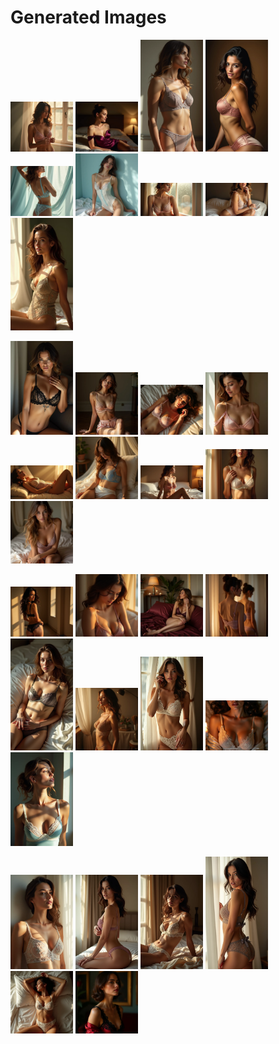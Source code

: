 # Generated Images



<img src="2025_06_23_01.webp" width="100"/> <img src="2025_06_23_02.webp" width="100"/> <img src="2025_06_23_03.webp" width="100"/> <img src="2025_06_23_04.webp" width="100"/> <img src="2025_06_23_05.webp" width="100"/> <img src="2025_06_23_06.webp" width="100"/> <img src="2025_06_23_07.webp" width="100"/> <img src="2025_06_23_08.webp" width="100"/> <img src="2025_06_23_09.webp" width="100"/>

<img src="2025_06_23_10.webp" width="100"/> <img src="2025_06_23_11.webp" width="100"/> <img src="2025_06_23_12.webp" width="100"/> <img src="2025_06_23_13.webp" width="100"/> <img src="2025_06_23_14.webp" width="100"/> <img src="2025_06_23_15.webp" width="100"/> <img src="2025_06_23_16.webp" width="100"/> <img src="2025_06_23_17.webp" width="100"/> <img src="2025_06_23_18.webp" width="100"/>

<img src="2025_06_23_19.webp" width="100"/> <img src="2025_06_23_20.webp" width="100"/> <img src="2025_06_23_21.webp" width="100"/> <img src="2025_06_23_22.webp" width="100"/> <img src="2025_06_23_23.webp" width="100"/> <img src="2025_06_23_24.webp" width="100"/> <img src="2025_06_23_25.webp" width="100"/> <img src="2025_06_23_26.webp" width="100"/> <img src="2025_06_23_27.webp" width="100"/>

<img src="2025_06_23_28.webp" width="100"/> <img src="2025_06_23_29.webp" width="100"/> <img src="2025_06_23_30.webp" width="100"/> <img src="2025_06_23_31.webp" width="100"/> <img src="2025_06_23_32.webp" width="100"/> <img src="2025_06_23_33.webp" width="100"/>